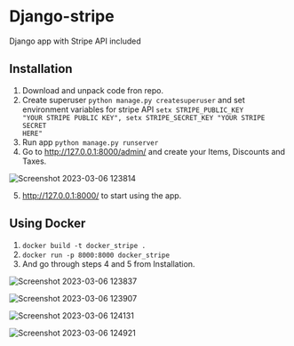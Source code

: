 # Django-stripe
Django app with Stripe API included

## Installation

1. Download and unpack code fron repo.
2. Create superuser <code>python manage.py createsuperuser</code> and set environment variables for stripe API <code>setx STRIPE_PUBLIC_KEY "YOUR STRIPE PUBLIC KEY", setx STRIPE_SECRET_KEY "YOUR STRIPE SECRET HERE"</code>
3. Run app <code>python manage.py runserver</code>
4. Go to http://127.0.0.1:8000/admin/ and create your Items, Discounts and Taxes.

![Screenshot 2023-03-06 123814](https://user-images.githubusercontent.com/56644580/223059281-256918cb-a030-4000-a78d-ebc1060a7d45.jpg)

5. http://127.0.0.1:8000/ to start using the app.

## Using Docker

1. <code>docker build -t docker_stripe .</code>
2. <code>docker run -p 8000:8000 docker_stripe</code>
3. And go through steps 4 and 5 from Installation.

![Screenshot 2023-03-06 123837](https://user-images.githubusercontent.com/56644580/223059322-5197ac96-568c-4a20-94fe-6f56fdfd362d.jpg)

![Screenshot 2023-03-06 123907](https://user-images.githubusercontent.com/56644580/223059343-72849d45-0025-43d7-ae59-c28b1ba26d94.jpg)

![Screenshot 2023-03-06 124131](https://user-images.githubusercontent.com/56644580/223059744-3400bbf7-bb98-414c-a70f-06ea585d7ac5.jpg)

![Screenshot 2023-03-06 124921](https://user-images.githubusercontent.com/56644580/223061666-bc6a6afa-aa70-49a9-b144-56f01f17e26d.jpg)

